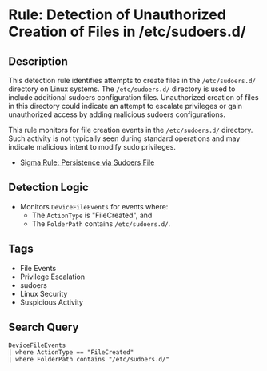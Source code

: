 # Rule: Detection of Unauthorized Creation of Files in /etc/sudoers.d/

## Description
This detection rule identifies attempts to create files in the `/etc/sudoers.d/` directory on Linux systems. The `/etc/sudoers.d/` directory is used to include additional sudoers configuration files. Unauthorized creation of files in this directory could indicate an attempt to escalate privileges or gain unauthorized access by adding malicious sudoers configurations.

This rule monitors for file creation events in the `/etc/sudoers.d/` directory. Such activity is not typically seen during standard operations and may indicate malicious intent to modify sudo privileges.

- [Sigma Rule: Persistence via Sudoers File](https://github.com/SigmaHQ/sigma/blob/0bb6f0c0d75ae3e1c37f9ab77d68f20cdb32ecd3/rules/linux/file_event/file_event_lnx_persistence_sudoers_files.yml)

## Detection Logic
- Monitors `DeviceFileEvents` for events where:
  - The `ActionType` is "FileCreated", and
  - The `FolderPath` contains `/etc/sudoers.d/`.

## Tags
- File Events
- Privilege Escalation
- sudoers
- Linux Security
- Suspicious Activity

## Search Query
```kql
DeviceFileEvents
| where ActionType == "FileCreated"
| where FolderPath contains "/etc/sudoers.d/"
